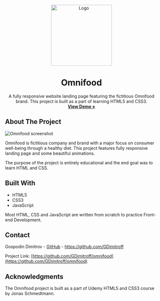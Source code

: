 <br />

<div align="center">
  <a href="https://github.com/GDimitroff/omnifood">
    <img src="https://omnifood-gdimitrov.netlify.app/img/omnifood-logo.png" alt="Logo" width="200">
  </a>

  <h1 align="center">Omnifood</h1>

  <p align="center">
    A fully responsive website landing page featuring the fictitious Omnifood brand. This project is built as a part of learning HTML5 and CSS3.
    <br />
    <a href="https://omnifood-gdimitrov.netlify.app/"><strong>View Demo »</strong></a>
  </p>
</div>

## About The Project

![Omnifood screenshot](https://www.site-shot.com/cached_image/Lir4pjC8EeynMQJCrBEAAg)

Omnifood is fictitious company and brand with a major focus on consumer well-being through a healthy diet. This project features fully responsive landing page and some beautiful animations.

The purpose of the project is entirely educational and the end goal was to learn HTML and CSS.

## Built With

- HTML5
- CSS3
- JavaScript

Most HTML, CSS and JavaScript are written from scratch to practice Front-end Development.

## Contact

Gospodin Dimitrov - [GitHub](https://github.com/GDimitroff) - https://github.com/GDimitroff

Project Link: [https://github.com/GDimitroff/omnifood](https://github.com/GDimitroff/omnifood)

## Acknowledgments

The Omnifood project is built as a part of Udemy HTML5 and CSS3 course by Jonas Schmedtmann.
